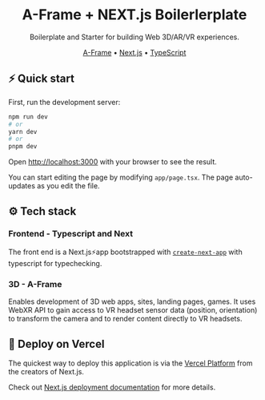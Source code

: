 <h1 align="center">
  A-Frame + NEXT.js Boilerlerplate
</h1>

<p align="center">Boilerplate and Starter for building Web 3D/AR/VR experiences.</p>
<p align="center"><a href="https://aframe.io/">A-Frame</a>  •  <a href="https://nextjs.org">Next.js</a>  •  <a href="https://www.typescriptlang.org">TypeScript</a>

## ⚡️ Quick start

First, run the development server:

```bash
npm run dev
# or
yarn dev
# or
pnpm dev
```

Open [http://localhost:3000](http://localhost:3000) with your browser to see the result.

You can start editing the page by modifying `app/page.tsx`. The page auto-updates as you edit the file.

## ⚙️ Tech stack

### Frontend - Typescript and Next

The front end is a Next.js⚡app bootstrapped with [`create-next-app`](https://nextjs.org/docs/pages/api-reference/create-next-app) with typescript for typechecking.

### 3D - A-Frame

Enables development of 3D web apps, sites, landing pages, games.
It uses WebXR API to gain access to VR headset sensor data (position, orientation) to transform the camera and to render content directly to VR headsets.

## 🚀 Deploy on Vercel

The quickest way to deploy this application is via the [Vercel Platform](https://vercel.com/new?utm_medium=default-template&filter=next.js&utm_source=create-next-app&utm_campaign=create-next-app-readme) from the creators of Next.js.

Check out [Next.js deployment documentation](https://nextjs.org/docs/deployment) for more details.


